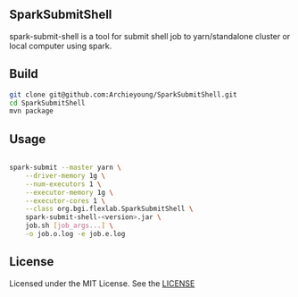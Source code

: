 SparkSubmitShell
----------------

spark-submit-shell is a tool for submit shell job to yarn/standalone cluster or local computer using spark.


## Build

```sh
git clone git@github.com:Archieyoung/SparkSubmitShell.git
cd SparkSubmitShell
mvn package
```

## Usage

```sh

spark-submit --master yarn \
    --driver-memory 1g \
    --num-executors 1 \
    --executor-memory 1g \
    --executor-cores 1 \
    --class org.bgi.flexlab.SparkSubmitShell \
    spark-submit-shell-<version>.jar \
    job.sh [job_args...] \
    -o job.o.log -e job.e.log
```

## License

Licensed under the MIT License. See the [LICENSE](https://github.com/Archieyoung/SparkSubmitShell/blob/master/LICENSE)
